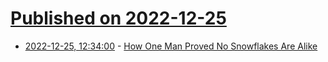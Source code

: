 # [Published on 2022-12-25](index.md)

* [2022-12-25, 12:34:00](https://entertainment.slashdot.org/story/22/12/24/1824234/how-one-man-proved-no-snowflakes-are-alike?utm_source=rss1.0mainlinkanon&utm_medium=feed) - [How One Man Proved No Snowflakes Are Alike](https://entertainment.slashdot.org/story/22/12/24/1824234/how-one-man-proved-no-snowflakes-are-alike?utm_source=rss1.0mainlinkanon&utm_medium=feed)
